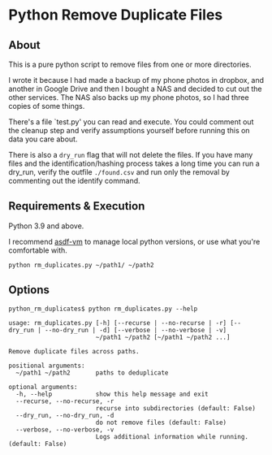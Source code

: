 # Python Remove Duplicate Files

## About

This is a pure python script to remove files from one or more directories.

I wrote it because I had made a backup of my phone photos in dropbox, and another in Google Drive and then I bought a
NAS and decided to cut out the other services.
The NAS also backs up my phone photos, so I had three copies of some things.

There's a file `test.py' you can read and execute.
You could comment out the cleanup step and verify assumptions yourself before running this on data you care about.

There is also a `dry_run` flag that will not delete the files.
If you have many files and the identification/hashing process takes a long time you can run a dry_run, verify the
outfile `./found.csv` and run only the removal by commenting out the identify command.

## Requirements & Execution

Python 3.9 and above.

I recommend [asdf-vm](https://asdf-vm.com/) to manage local python versions, or use what you're comfortable with.

`python rm_duplicates.py ~/path1/ ~/path2`

## Options

`python_rm_duplicates$ python rm_duplicates.py --help`

```
usage: rm_duplicates.py [-h] [--recurse | --no-recurse | -r] [--dry_run | --no-dry_run | -d] [--verbose | --no-verbose | -v]
                        ~/path1 ~/path2 [~/path1 ~/path2 ...]

Remove duplicate files across paths.

positional arguments:
  ~/path1 ~/path2       paths to deduplicate

optional arguments:
  -h, --help            show this help message and exit
  --recurse, --no-recurse, -r
                        recurse into subdirectories (default: False)
  --dry_run, --no-dry_run, -d
                        do not remove files (default: False)
  --verbose, --no-verbose, -v
                        Logs additional information while running. (default: False)
```
